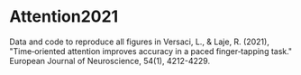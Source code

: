 # Attention2021

Data and code to reproduce all figures in Versaci, L., & Laje, R. (2021), "Time‐oriented attention improves accuracy in a paced finger‐tapping task." European Journal of Neuroscience, 54(1), 4212-4229.
